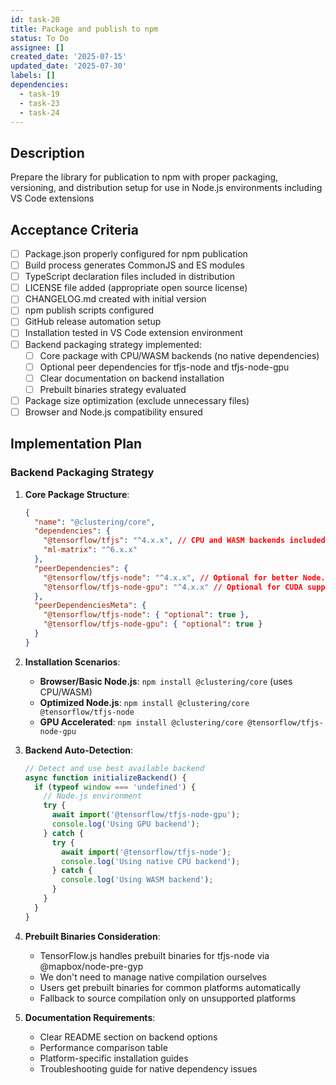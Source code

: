 ```yaml
---
id: task-20
title: Package and publish to npm
status: To Do
assignee: []
created_date: '2025-07-15'
updated_date: '2025-07-30'
labels: []
dependencies:
  - task-19
  - task-23
  - task-24
---
```


## Description

Prepare the library for publication to npm with proper packaging, versioning, and distribution setup for use in Node.js environments including VS Code extensions

## Acceptance Criteria

- [ ] Package.json properly configured for npm publication
- [ ] Build process generates CommonJS and ES modules
- [ ] TypeScript declaration files included in distribution
- [ ] LICENSE file added (appropriate open source license)
- [ ] CHANGELOG.md created with initial version
- [ ] npm publish scripts configured
- [ ] GitHub release automation setup
- [ ] Installation tested in VS Code extension environment
- [ ] Backend packaging strategy implemented:
  - [ ] Core package with CPU/WASM backends (no native dependencies)
  - [ ] Optional peer dependencies for tfjs-node and tfjs-node-gpu
  - [ ] Clear documentation on backend installation
  - [ ] Prebuilt binaries strategy evaluated
- [ ] Package size optimization (exclude unnecessary files)
- [ ] Browser and Node.js compatibility ensured

## Implementation Plan

### Backend Packaging Strategy

1. **Core Package Structure**:

   ```json
   {
     "name": "@clustering/core",
     "dependencies": {
       "@tensorflow/tfjs": "^4.x.x", // CPU and WASM backends included
       "ml-matrix": "^6.x.x"
     },
     "peerDependencies": {
       "@tensorflow/tfjs-node": "^4.x.x", // Optional for better Node.js performance
       "@tensorflow/tfjs-node-gpu": "^4.x.x" // Optional for CUDA support
     },
     "peerDependenciesMeta": {
       "@tensorflow/tfjs-node": { "optional": true },
       "@tensorflow/tfjs-node-gpu": { "optional": true }
     }
   }
   ```

2. **Installation Scenarios**:
   - **Browser/Basic Node.js**: `npm install @clustering/core` (uses CPU/WASM)
   - **Optimized Node.js**: `npm install @clustering/core @tensorflow/tfjs-node`
   - **GPU Accelerated**: `npm install @clustering/core @tensorflow/tfjs-node-gpu`

3. **Backend Auto-Detection**:

   ```typescript
   // Detect and use best available backend
   async function initializeBackend() {
     if (typeof window === 'undefined') {
       // Node.js environment
       try {
         await import('@tensorflow/tfjs-node-gpu');
         console.log('Using GPU backend');
       } catch {
         try {
           await import('@tensorflow/tfjs-node');
           console.log('Using native CPU backend');
         } catch {
           console.log('Using WASM backend');
         }
       }
     }
   }
   ```

4. **Prebuilt Binaries Consideration**:
   - TensorFlow.js handles prebuilt binaries for tfjs-node via @mapbox/node-pre-gyp
   - We don't need to manage native compilation ourselves
   - Users get prebuilt binaries for common platforms automatically
   - Fallback to source compilation only on unsupported platforms

5. **Documentation Requirements**:
   - Clear README section on backend options
   - Performance comparison table
   - Platform-specific installation guides
   - Troubleshooting guide for native dependency issues
